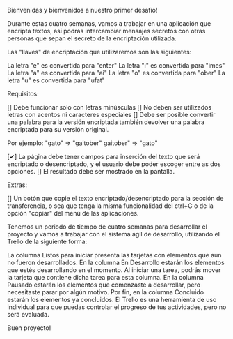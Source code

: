 Bienvenidas y bienvenidos a nuestro primer desafío!

Durante estas cuatro semanas, vamos a trabajar en una aplicación que encripta textos, así podrás intercambiar mensajes secretos con otras personas que sepan el secreto de la encriptación utilizada.

Las "llaves" de encriptación que utilizaremos son las siguientes:

La letra "e" es convertida para "enter"
La letra "i" es convertida para "imes"
La letra "a" es convertida para "ai"
La letra "o" es convertida para "ober"
La letra "u" es convertida para "ufat"

Requisitos:

[] Debe funcionar solo con letras minúsculas
[] No deben ser utilizados letras con acentos ni caracteres especiales
[] Debe ser posible convertir una palabra para la versión encriptada también devolver una palabra encriptada para su versión original.

Por ejemplo:
"gato" => "gaitober"
gaitober" => "gato"

[✔] La página debe tener campos para inserción del texto que será encriptado o desencriptado, y el usuario debe poder escoger entre as dos opciones.
[] El resultado debe ser mostrado en la pantalla.

Extras:

[] Un botón que copie el texto encriptado/desencriptado para la sección de transferencia, o sea que tenga la misma funcionalidad del ctrl+C o de la opción "copiar" del menú de las aplicaciones.

Tenemos un periodo de tiempo de cuatro semanas para desarrollar el proyecto y vamos a trabajar con el sistema ágil de desarrollo, utilizando el Trello de la siguiente forma:

La columna Listos para iniciar presenta las tarjetas con elementos que aun no fueron desarrollados.
En la columna En Desarrollo estarán los elementos que estés desarrollando en el momento. Al iniciar una tarea, podrás mover la tarjeta que contiene dicha tarea para esta columna.
En la columna Pausado estarán los elementos que comenzaste a desarrollar, pero necesitaste parar por algún motivo.
Por fin, en la columna Concluido estarán los elementos ya concluidos.
El Trello es una herramienta de uso individual para que puedas controlar el progreso de tus actividades, pero no será evaluada.

Buen proyecto!